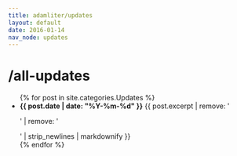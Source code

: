 ```yaml
---
title: adamliter/updates
layout: default
date: 2016-01-14
nav_node: updates
---
```


# /all-updates

<ul>
{% for post in site.categories.Updates %}
<li>
  <strong>{{ post.date | date: "%Y-%m-%d" }}</strong>
  {{ post.excerpt | remove: '<p>' | remove: '</p>' | strip_newlines | markdownify }}
</li>
{% endfor %}
</ul>
